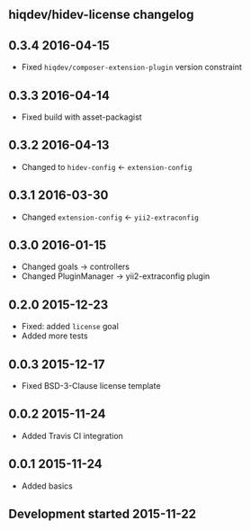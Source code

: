 hiqdev/hidev-license changelog
------------------------------

## 0.3.4 2016-04-15

- Fixed `hiqdev/composer-extension-plugin` version constraint

## 0.3.3 2016-04-14

- Fixed build with asset-packagist

## 0.3.2 2016-04-13

- Changed to `hidev-config` <- `extension-config`

## 0.3.1 2016-03-30

- Changed `extension-config` <- `yii2-extraconfig`

## 0.3.0 2016-01-15

- Changed goals -> controllers
- Changed PluginManager -> yii2-extraconfig plugin

## 0.2.0 2015-12-23

- Fixed: added `license` goal
- Added more tests

## 0.0.3 2015-12-17

- Fixed BSD-3-Clause license template

## 0.0.2 2015-11-24

- Added Travis CI integration

## 0.0.1 2015-11-24

- Added basics

## Development started 2015-11-22

